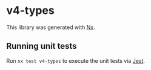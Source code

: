 # v4-types

This library was generated with [Nx](https://nx.dev).

## Running unit tests

Run `nx test v4-types` to execute the unit tests via [Jest](https://jestjs.io).
